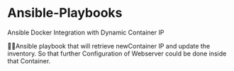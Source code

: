 # Ansible-Playbooks

 Ansible Docker Integration with Dynamic Container IP 
 
🎇🎇Ansible playbook that will retrieve newContainer IP 
and update the inventory. So that further Configuration
of Webserver could be done inside that Container.

